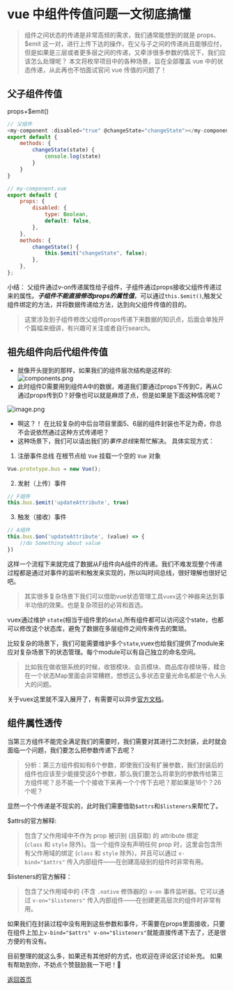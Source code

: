 # vue 中组件传值问题一文彻底搞懂
> 组件之间状态的传递是非常高频的需求，我们通常能想到的就是 props、$emit 这一对，进行上传下达的操作，在父与子之间的传递尚且能够应付，但是如果是三层或者更多层之间的传递，又牵涉很多参数的情况下，我们应该怎么处理呢？
> 本文将枚举项目中的各种场景，旨在全部覆盖 vue 中的状态传递，从此再也不怕面试官问 vue 传值的问题了！

## 父子组件传值

props+$emit()

```js
// 父组件
<my-component :disabled="true" @changeState="changeState"></my-component>
export default {
    methods: {
        changeState(state) {
            console.log(state)
        }
    }
}

```

```js
// my-component.vue
export default {
    props: {
        disabled: {
            type: Boolean,
            default: false,
        },
    },
    methods: {
        changeState() {
            this.$emit("changeState", false);
        },
    },
};
```
小结： 父组件通过v-on传递属性给子组件，子组件通过props接收父组件传递过来的属性。***子组件不能直接修改props的属性值***，可以通过`this.$emit()`,触发父组件绑定的方法，并将数据传递给方法，达到向父组件传值的目的。
> 这里涉及到子组件修改父组件props传递下来数据的知识点，后面会单独开个篇幅来细讲，有兴趣可关注或者自行search。

## 祖先组件向后代组件传值
+ 就像开头提到的那样，如果我们的组件层次结构是这样的:
![components.png](https://p1-juejin.byteimg.com/tos-cn-i-k3u1fbpfcp/e8bed2a208c244ffb2a09db721c68b07~tplv-k3u1fbpfcp-watermark.image?)
+ 此时组件D需要用到组件A中的数据，难道我们要通过props下传到C，再从C通过props传到D？好像也可以就是麻烦了点，但是如果是下面这种情况呢？

![image.png](https://p9-juejin.byteimg.com/tos-cn-i-k3u1fbpfcp/cb7d4875d03a4d929a9af3246d2d27a3~tplv-k3u1fbpfcp-watermark.image?)
+ 啊这？！ 在比较复杂的中后台项目里面5、6层的组件封装也不足为奇，你总不会说依然通过这种方式传递吧？
+ 这种场景下，我们可以请出我们的*事件总线*来帮忙解决。
具体实现方式：

1. 注册事件总线
在根节点给 `Vue` 挂载一个空的 `Vue` 对象
```js
Vue.prototype.bus = new Vue();
```
2. 发射（上传）事件
```js
// F组件
this.bus.$emit('updateAttribute', true)
```
3. 触发（接收）事件
```js
// A组件
this.bus.$on('updateAttribute', (value) => {
    //do Something about value
})
```
这样一个流程下来就完成了数据从F组件向A组件的传递。我们不难发现整个传递过程都是通过对事件的监听和触发来实现的，所以叫时间总线，很好理解也很好记吧。

> 其实很多复杂场景下我们可以借助vue状态管理工具`vuex`这个神器来达到事半功倍的效果。也是复杂项目的必背和首选。

vuex通过维护 `state`(相当于组件里的`data`),所有组件都可以访问这个state，也都可以修改这个状态库，避免了数据在多层组件之间传来传去的繁琐。

比较复杂的场景下，我们可能需要维护多个`state`,vuex也给我们提供了module来应对复杂场景下的状态管理。每个module可以有自己独立的命名空间。
> 比如我在做收银系统的时候，收银模块、会员模块、商品库存模块等，糅合在一个状态Map里面会非常糟糕，想想这么多状态变量光命名都是个令人头大的问题。

关于vuex这里就不深入展开了，有需要可以异步[官方文档](https://vuex.vuejs.org/zh/guide/modules.html#%E6%A8%A1%E5%9D%97%E7%9A%84%E5%B1%80%E9%83%A8%E7%8A%B6%E6%80%81)。

## 组件属性透传 
当第三方组件不能完全满足我们的需要时，我们需要对其进行二次封装，此时就会面临一个问题，我们要怎么把参数传递下去呢？
> 分析：第三方组件假如有6个参数，即使我们没有扩展参数，我们封装后的组件也应该至少能接受这6个参数，那么我们要怎么将拿到的参数传给第三方组件呢？总不能一个个接收下来再一个个传下去吧？那如果是16个？26个呢？

显然一个个传递是不现实的，此时我们需要借助`$attrs`和`$listeners`来帮忙了。

$attrs的官方解释:
> 包含了父作用域中不作为 prop 被识别 (且获取) 的 attribute 绑定 (`class` 和 `style` 除外)。当一个组件没有声明任何 prop 时，这里会包含所有父作用域的绑定 (`class` 和 `style` 除外)，并且可以通过 `v-bind="$attrs"` 传入内部组件——在创建高级别的组件时非常有用。

$listeners的官方解释：
> 包含了父作用域中的 (不含 `.native` 修饰器的) `v-on` 事件监听器。它可以通过 `v-on="$listeners"` 传入内部组件——在创建更高层次的组件时非常有用。

如果我们在封装过程中没有用到这些参数和事件，不需要在props里面接收，只要在组件上加上`v-bind="$attrs" v-on="$listeners"`就能直接传递下去了，还是很方便的有没有。

目前整理的就这么多，如果还有其他好的方式，也欢迎在评论区讨论补充。
如果有帮助到你，不妨点个赞鼓励我一下吧！🤡

[返回首页](/)